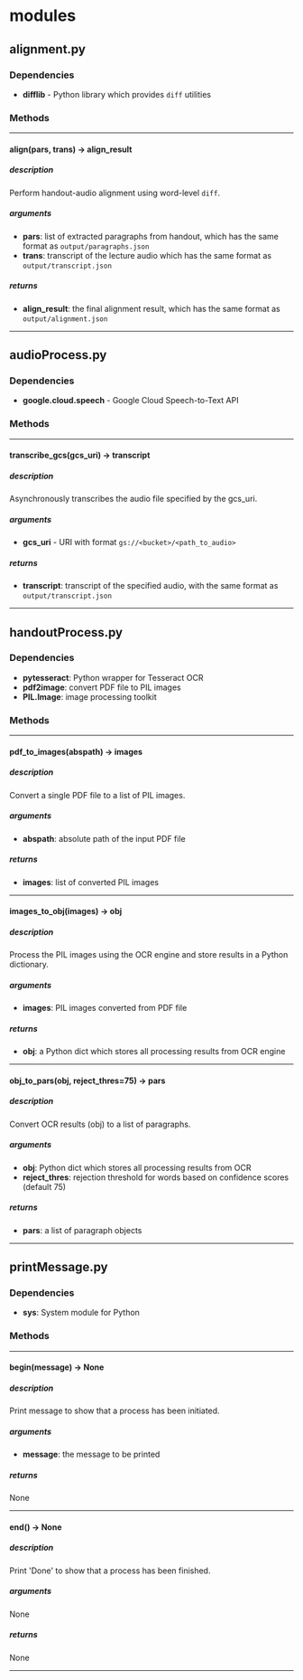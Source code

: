 # modules

## alignment.py

### Dependencies

* **difflib** - Python library which provides `diff` utilities

### Methods

---

#### align(pars, trans) -> align_result

##### description

Perform handout-audio alignment using word-level `diff`.

##### arguments

* **pars**: list of extracted paragraphs from handout, which has the same format as `output/paragraphs.json`
* **trans**: transcript of the lecture audio which has the same format as `output/transcript.json`

##### returns

* **align_result**: the final alignment result, which has the same format as `output/alignment.json`

---

## audioProcess.py

### Dependencies

* **google.cloud.speech** - Google Cloud Speech-to-Text API

### Methods

---

#### transcribe_gcs(gcs_uri) -> transcript

##### description

Asynchronously transcribes the audio file specified by the gcs_uri.

##### arguments

* **gcs_uri** - URI with format `gs://<bucket>/<path_to_audio>`

##### returns

* **transcript**: transcript of the specified audio, with the same format as `output/transcript.json`

---

## handoutProcess.py

### Dependencies

* **pytesseract**: Python wrapper for Tesseract OCR
* **pdf2image**: convert PDF file to PIL images
* **PIL.Image**: image processing toolkit

### Methods

---

#### pdf_to_images(abspath) -> images

##### description

Convert a single PDF file to a list of PIL images.

##### arguments

* **abspath**: absolute path of the input PDF file

##### returns

* **images**: list of converted PIL images

---

#### images_to_obj(images) -> obj

##### description

Process the PIL images using the OCR engine and store results in a Python dictionary.

##### arguments

* **images**: PIL images converted from PDF file

##### returns

* **obj**: a Python dict which stores all processing results from OCR engine

---

#### obj_to_pars(obj, reject_thres=75) -> pars

##### description

Convert OCR results (obj) to a list of paragraphs.

##### arguments

* **obj**: Python dict which stores all processing results from OCR
* **reject_thres**: rejection threshold for words based on confidence scores (default 75)

##### returns

* **pars**: a list of paragraph objects

---

## printMessage.py

### Dependencies

* **sys**: System module for Python

### Methods

---

#### begin(message) -> None

##### description

Print message to show that a process has been initiated.

##### arguments

* **message**: the message to be printed

##### returns
None

---

#### end() -> None

##### description

Print 'Done' to show that a process has been finished.

##### arguments

None

##### returns

None

---
